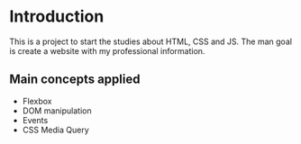 # Introduction

This is a project to start the studies about HTML, CSS and JS.
The man goal is create a website with my professional information.

## Main concepts applied

- Flexbox
- DOM manipulation
- Events
- CSS Media Query
